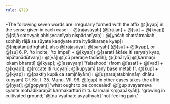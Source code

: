 ```yaml
---
rule: §729
---
```


\*The following seven words are irregularly formed with the affix @[kyap] in the sense given in each case:— @[rājasūyaḥ] (@[rājan] + @[sū] + @[kyap]) @[rājā sotavyaḥ abhiṣecanīyaḥ niṣpādanīyaḥ]। @[yaśaḥ chatrātmakaḥ sobhāḥ rājā sa sūyate kaṇḍyate atra ityādikaraṇe kyap]। @[nipātanādīrghaḥ]; also @[rājasūya]; @[saryaḥ] (@[su] + @[kyap], or @[su] 6. P. 'to incite,' 'to impel' + @[kyap]) @[sarati ākāśe iti saryaḥ kyap, nipātanādūtvaṃ]। @[vā] @[cū preraṇe tadādiḥ]; @[bhāryā] @[karmaṇi lokaṃ bharati] @[kyap]; @[asavyaṃ] 'falsehood' (from @[asat] + @[vad] + @[kyap]); @[rocate iti rucyaḥ]; @[kupyaṃ] (any base metal) fr. @[kup] + @[kyap]। @[paktiḥ kupā ca saṃjñāyām]। @[uṣṇarajatabhinnāṃ dhātu kupyam] Cf. Kir. I. 35. Manu. VII. 96. @[gup] in other cases takes the affix @[ṇyat]; @[gopyaṃ] 'what ought to be concealed' @[gup svayameva cyante mohādikaraṇāt karmakarttari iti tu karmaṇi kṛṣṇapākyāḥ]. 'growing in cultivated ground;' @[na vyathate avyathyaḥ] 'not feeling pain.'